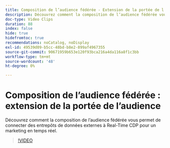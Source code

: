 ```yaml
---
title: Composition de l’audience fédérée - Extension de la portée de l’audience
description: Découvrez comment la composition de l’audience fédérée vous permet de connecter des entrepôts de données externes à Real-Time CDP pour un marketing en temps réel.
doc-type: Video Clips
duration: 88
index: false
hide: true
hidefromtoc: true
recommendations: noCatalog, noDisplay
exl-id: 49539d09-b5cc-48bd-b8e2-899af4967355
source-git-commit: 90671959b653e120f93bca216a4da116a8f1c3bb
workflow-type: tm+mt
source-wordcount: '48'
ht-degree: 0%

---
```


# Composition de l’audience fédérée : extension de la portée de l’audience

Découvrez comment la composition de l’audience fédérée vous permet de connecter des entrepôts de données externes à Real-Time CDP pour un marketing en temps réel.

<!-- 62_S508_3442517_87_federated-audience-composition-expanding-audience-reach -->
>[!VIDEO](https://video.tv.adobe.com/v/3459793/?learn=on&enablevpops=true&captions=fre_fr)
